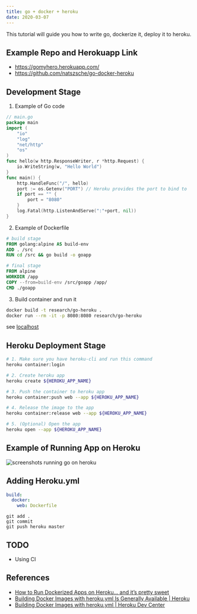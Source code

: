 ```yaml
---
title: go + docker + heroku
date: 2020-03-07
---
```


This tutorial will guide you how to write go, dockerize it, deploy it to heroku.

<!--more-->

## Example Repo and Herokuapp Link

- https://gomyhero.herokuapp.com/
- https://github.com/natszsche/go-docker-heroku

## Development Stage

1. Example of Go code

```go
// main.go
package main
import (
	"io"
	"log"
	"net/http"
	"os"
)
func hello(w http.ResponseWriter, r *http.Request) {
	io.WriteString(w, "Hello World")
}
func main() {
	http.HandleFunc("/", hello)
	port := os.Getenv("PORT") // Heroku provides the port to bind to
	if port == "" {
		port = "8080"
	}
	log.Fatal(http.ListenAndServe(":"+port, nil))
}
```

2. Example of Dockerfile

```dockerfile
# build stage
FROM golang:alpine AS build-env
ADD . /src
RUN cd /src && go build -o goapp

# final stage
FROM alpine
WORKDIR /app
COPY --from=build-env /src/goapp /app/
CMD ./goapp
```

3. Build container and run it

```bash
docker build -t research/go-heroku .
docker run --rm -it -p 8080:8080 research/go-heroku
```

see [localhost](http://localhost:8080)

## Heroku Deployment Stage

```bash
# 1. Make sure you have heroku-cli and run this command
heroku container:login

# 2. Create heroku app
heroku create ${HEROKU_APP_NAME}

# 3. Push the container to heroku app
heroku container:push web --app ${HEROKU_APP_NAME}

# 4. Release the image to the app
heroku container:release web --app ${HEROKU_APP_NAME}

# 5. (Optional) Open the app
heroku open --app ${HEROKU_APP_NAME}
```

## Example of Running App on Heroku

![screenshots running go on heroku](/assets/9ee2b7df-6c07-4b5e-bd23-e7a77c0d3f64.png "screenshots running go on heroku")

## Adding Heroku.yml

```yaml
build:
  docker:
    web: Dockerfile
```

```
git add .
git commit
git push heroku master
```

## TODO

- Using CI

## References

- [How to Run Dockerized Apps on Heroku… and it’s pretty sweet](https://medium.com/travis-on-docker/how-to-run-dockerized-apps-on-heroku-and-its-pretty-great-76e07e610e22)
- [Building Docker Images with heroku.yml Is Generally Available | Heroku](https://blog.heroku.com/build-docker-images-heroku-yml)
- [Building Docker Images with heroku.yml | Heroku Dev Center](https://devcenter.heroku.com/articles/build-docker-images-heroku-yml)
